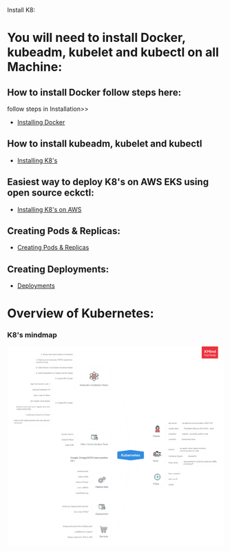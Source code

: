 Install K8:

# You will need to install Docker, kubeadm, kubelet and kubectl on all Machine:

## How to install Docker follow steps here: 
follow steps in Installation>>
- [Installing Docker](/DockerInstallation.md)

## How to install kubeadm, kubelet and kubectl
- [Installing K8's](/K8_installation.md)

## Easiest way to deploy K8's on AWS EKS using open source eckctl:
- [Installing K8's on AWS](/EKSinstallation.md)

## Creating Pods & Replicas:
- [Creating Pods & Replicas](/createPodReplica.md)

## Creating Deployments:
- [Deployments](Deployments/README.md)

# Overview of Kubernetes:
### K8's mindmap
![K8's](/images/Kubernetes.png)
